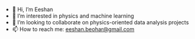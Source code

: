 - 👋 Hi, I’m Eeshan
- 👀 I’m interested in physics and machine learning
- 💞️ I’m looking to collaborate on physics-oriented data analysis projects
- 📫 How to reach me: eeshan.beohar@gmail.com
